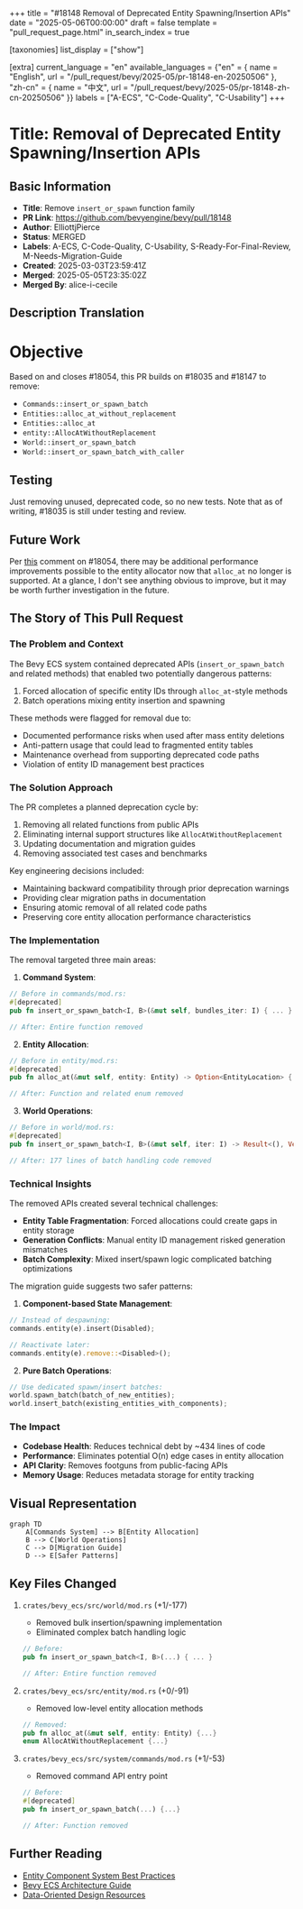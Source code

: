 +++
title = "#18148 Removal of Deprecated Entity Spawning/Insertion APIs"
date = "2025-05-06T00:00:00"
draft = false
template = "pull_request_page.html"
in_search_index = true

[taxonomies]
list_display = ["show"]

[extra]
current_language = "en"
available_languages = {"en" = { name = "English", url = "/pull_request/bevy/2025-05/pr-18148-en-20250506" }, "zh-cn" = { name = "中文", url = "/pull_request/bevy/2025-05/pr-18148-zh-cn-20250506" }}
labels = ["A-ECS", "C-Code-Quality", "C-Usability"]
+++

# Title: Removal of Deprecated Entity Spawning/Insertion APIs

## Basic Information
- **Title**: Remove `insert_or_spawn` function family
- **PR Link**: https://github.com/bevyengine/bevy/pull/18148
- **Author**: ElliottjPierce
- **Status**: MERGED
- **Labels**: A-ECS, C-Code-Quality, C-Usability, S-Ready-For-Final-Review, M-Needs-Migration-Guide
- **Created**: 2025-03-03T23:59:41Z
- **Merged**: 2025-05-05T23:35:02Z
- **Merged By**: alice-i-cecile

## Description Translation
# Objective

Based on and closes #18054, this PR builds on #18035 and #18147 to remove:

- `Commands::insert_or_spawn_batch`
- `Entities::alloc_at_without_replacement`
- `Entities::alloc_at`
- `entity::AllocAtWithoutReplacement`
- `World::insert_or_spawn_batch`
- `World::insert_or_spawn_batch_with_caller`

## Testing

Just removing unused, deprecated code, so no new tests. Note that as of writing, #18035 is still under testing and review.

## Future Work

Per [this](https://github.com/bevyengine/bevy/issues/18054#issuecomment-2689088899) comment on #18054, there may be additional performance improvements possible to the entity allocator now that `alloc_at` no longer is supported. At a glance, I don't see anything obvious to improve, but it may be worth further investigation in the future.

## The Story of This Pull Request

### The Problem and Context
The Bevy ECS system contained deprecated APIs (`insert_or_spawn_batch` and related methods) that enabled two potentially dangerous patterns:
1. Forced allocation of specific entity IDs through `alloc_at`-style methods
2. Batch operations mixing entity insertion and spawning

These methods were flagged for removal due to:
- Documented performance risks when used after mass entity deletions
- Anti-pattern usage that could lead to fragmented entity tables
- Maintenance overhead from supporting deprecated code paths
- Violation of entity ID management best practices

### The Solution Approach
The PR completes a planned deprecation cycle by:
1. Removing all related functions from public APIs
2. Eliminating internal support structures like `AllocAtWithoutReplacement`
3. Updating documentation and migration guides
4. Removing associated test cases and benchmarks

Key engineering decisions included:
- Maintaining backward compatibility through prior deprecation warnings
- Providing clear migration paths in documentation
- Ensuring atomic removal of all related code paths
- Preserving core entity allocation performance characteristics

### The Implementation
The removal targeted three main areas:

1. **Command System**:
```rust
// Before in commands/mod.rs:
#[deprecated]
pub fn insert_or_spawn_batch<I, B>(&mut self, bundles_iter: I) { ... }

// After: Entire function removed
```

2. **Entity Allocation**:
```rust
// Before in entity/mod.rs:
#[deprecated]
pub fn alloc_at(&mut self, entity: Entity) -> Option<EntityLocation> { ... }

// After: Function and related enum removed
```

3. **World Operations**:
```rust
// Before in world/mod.rs:
#[deprecated]
pub fn insert_or_spawn_batch<I, B>(&mut self, iter: I) -> Result<(), Vec<Entity>> { ... }

// After: 177 lines of batch handling code removed
```

### Technical Insights
The removed APIs created several technical challenges:
- **Entity Table Fragmentation**: Forced allocations could create gaps in entity storage
- **Generation Conflicts**: Manual entity ID management risked generation mismatches
- **Batch Complexity**: Mixed insert/spawn logic complicated batching optimizations

The migration guide suggests two safer patterns:
1. **Component-based State Management**:
```rust
// Instead of despawning:
commands.entity(e).insert(Disabled);

// Reactivate later:
commands.entity(e).remove::<Disabled>();
```

2. **Pure Batch Operations**:
```rust
// Use dedicated spawn/insert batches:
world.spawn_batch(batch_of_new_entities);
world.insert_batch(existing_entities_with_components);
```

### The Impact
- **Codebase Health**: Reduces technical debt by ~434 lines of code
- **Performance**: Eliminates potential O(n) edge cases in entity allocation
- **API Clarity**: Removes footguns from public-facing APIs
- **Memory Usage**: Reduces metadata storage for entity tracking

## Visual Representation

```mermaid
graph TD
    A[Commands System] --> B[Entity Allocation]
    B --> C[World Operations]
    C --> D[Migration Guide]
    D --> E[Safer Patterns]
```

## Key Files Changed

1. `crates/bevy_ecs/src/world/mod.rs` (+1/-177)
   - Removed bulk insertion/spawning implementation
   - Eliminated complex batch handling logic
   ```rust
   // Before:
   pub fn insert_or_spawn_batch<I, B>(...) { ... }
   
   // After: Entire function removed
   ```

2. `crates/bevy_ecs/src/entity/mod.rs` (+0/-91)
   - Removed low-level entity allocation methods
   ```rust
   // Removed:
   pub fn alloc_at(&mut self, entity: Entity) {...}
   enum AllocAtWithoutReplacement {...}
   ```

3. `crates/bevy_ecs/src/system/commands/mod.rs` (+1/-53)
   - Removed command API entry point
   ```rust
   // Before:
   #[deprecated]
   pub fn insert_or_spawn_batch(...) {...}
   
   // After: Function removed
   ```

## Further Reading
- [Entity Component System Best Practices](https://bevyengine.org/learn/book/ecs-best-practices/)
- [Bevy ECS Architecture Guide](https://bevyengine.org/learn/book/ecs-architecture/)
- [Data-Oriented Design Resources](https://www.dataorienteddesign.com/dodbook/)